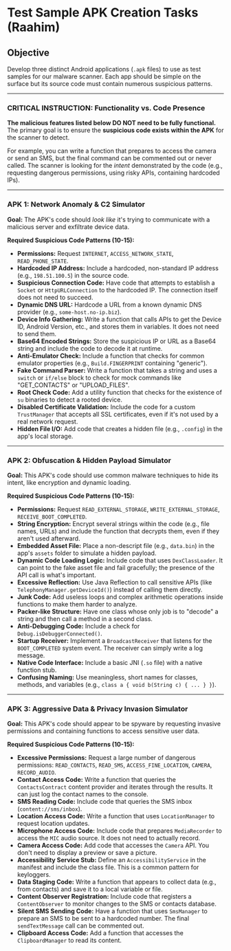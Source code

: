 
# Test Sample APK Creation Tasks (Raahim)

## Objective

Develop three distinct Android applications (`.apk` files) to use as test samples for our malware scanner. Each app should be simple on the surface but its source code must contain numerous suspicious patterns.

---

### **CRITICAL INSTRUCTION: Functionality vs. Code Presence**

**The malicious features listed below DO NOT need to be fully functional.** The primary goal is to ensure the **suspicious code exists within the APK** for the scanner to detect.

For example, you can write a function that prepares to access the camera or send an SMS, but the final command can be commented out or never called. The scanner is looking for the *intent* demonstrated by the code (e.g., requesting dangerous permissions, using risky APIs, containing hardcoded IPs).

---

### APK 1: Network Anomaly & C2 Simulator

**Goal:** The APK's code should *look like* it's trying to communicate with a malicious server and exfiltrate device data.

**Required Suspicious Code Patterns (10-15):**

*   **Permissions:** Request `INTERNET`, `ACCESS_NETWORK_STATE`, `READ_PHONE_STATE`.
*   **Hardcoded IP Address:** Include a hardcoded, non-standard IP address (e.g., `198.51.100.5`) in the source code.
*   **Suspicious Connection Code:** Have code that attempts to establish a `Socket` or `HttpURLConnection` to the hardcoded IP. The connection itself does not need to succeed.
*   **Dynamic DNS URL:** Hardcode a URL from a known dynamic DNS provider (e.g., `some-host.no-ip.biz`).
*   **Device Info Gathering:** Write a function that calls APIs to get the Device ID, Android Version, etc., and stores them in variables. It does not need to send them.
*   **Base64 Encoded Strings:** Store the suspicious IP or URL as a Base64 string and include the code to decode it at runtime.
*   **Anti-Emulator Check:** Include a function that checks for common emulator properties (e.g., `Build.FINGERPRINT` containing "generic").
*   **Fake Command Parser:** Write a function that takes a string and uses a `switch` or `if/else` block to check for mock commands like "GET_CONTACTS" or "UPLOAD_FILES".
*   **Root Check Code:** Add a utility function that checks for the existence of `su` binaries to detect a rooted device.
*   **Disabled Certificate Validation:** Include the code for a custom `TrustManager` that accepts all SSL certificates, even if it's not used by a real network request.
*   **Hidden File I/O:** Add code that creates a hidden file (e.g., `.config`) in the app's local storage.

---

### APK 2: Obfuscation & Hidden Payload Simulator

**Goal:** This APK's code should use common malware techniques to hide its intent, like encryption and dynamic loading.

**Required Suspicious Code Patterns (10-15):**

*   **Permissions:** Request `READ_EXTERNAL_STORAGE`, `WRITE_EXTERNAL_STORAGE`, `RECEIVE_BOOT_COMPLETED`.
*   **String Encryption:** Encrypt several strings within the code (e.g., file names, URLs) and include the function that decrypts them, even if they aren't used afterward.
*   **Embedded Asset File:** Place a non-descript file (e.g., `data.bin`) in the app's `assets` folder to simulate a hidden payload.
*   **Dynamic Code Loading Logic:** Include code that uses `DexClassLoader`. It can point to the fake asset file and fail gracefully; the presence of the API call is what's important.
*   **Excessive Reflection:** Use Java Reflection to call sensitive APIs (like `TelephonyManager.getDeviceId()`) instead of calling them directly.
*   **Junk Code:** Add useless loops and complex arithmetic operations inside functions to make them harder to analyze.
*   **Packer-like Structure:** Have one class whose only job is to "decode" a string and then call a method in a second class.
*   **Anti-Debugging Code:** Include a check for `Debug.isDebuggerConnected()`.
*   **Startup Receiver:** Implement a `BroadcastReceiver` that listens for the `BOOT_COMPLETED` system event. The receiver can simply write a log message.
*   **Native Code Interface:** Include a basic JNI (`.so` file) with a native function stub.
*   **Confusing Naming:** Use meaningless, short names for classes, methods, and variables (e.g., `class a { void b(String c) { ... } }`).

---

### APK 3: Aggressive Data & Privacy Invasion Simulator

**Goal:** This APK's code should appear to be spyware by requesting invasive permissions and containing functions to access sensitive user data.

**Required Suspicious Code Patterns (10-15):**

*   **Excessive Permissions:** Request a large number of dangerous permissions: `READ_CONTACTS`, `READ_SMS`, `ACCESS_FINE_LOCATION`, `CAMERA`, `RECORD_AUDIO`.
*   **Contact Access Code:** Write a function that queries the `ContactsContract` content provider and iterates through the results. It can just log the contact names to the console.
*   **SMS Reading Code:** Include code that queries the SMS inbox (`content://sms/inbox`).
*   **Location Access Code:** Write a function that uses `LocationManager` to request location updates.
*   **Microphone Access Code:** Include code that prepares `MediaRecorder` to access the `MIC` audio source. It does not need to actually record.
*   **Camera Access Code:** Add code that accesses the `Camera` API. You don't need to display a preview or save a picture.
*   **Accessibility Service Stub:** Define an `AccessibilityService` in the manifest and include the class file. This is a common pattern for keyloggers.
*   **Data Staging Code:** Write a function that appears to collect data (e.g., from contacts) and save it to a local variable or file.
*   **Content Observer Registration:** Include code that registers a `ContentObserver` to monitor changes to the SMS or contacts database.
*   **Silent SMS Sending Code:** Have a function that uses `SmsManager` to prepare an SMS to be sent to a hardcoded number. The final `sendTextMessage` call can be commented out.
*   **Clipboard Access Code:** Add a function that accesses the `ClipboardManager` to read its content.